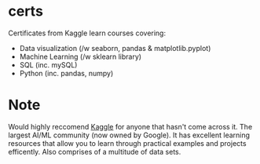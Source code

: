 # certs
Certificates from Kaggle learn courses covering:
- Data visualization (/w seaborn, pandas & matplotlib.pyplot)
- Machine Learning (/w sklearn library)
- SQL (inc. mySQL)
- Python (inc. pandas, numpy)

# Note
Would highly reccomend [Kaggle](https://www.kaggle.com/) for anyone that hasn't come across it. The largest AI/ML community (now owned by Google). It has excellent learning resources that allow you to learn through practical examples and projects efficently. Also comprises of a multitude of data sets.

